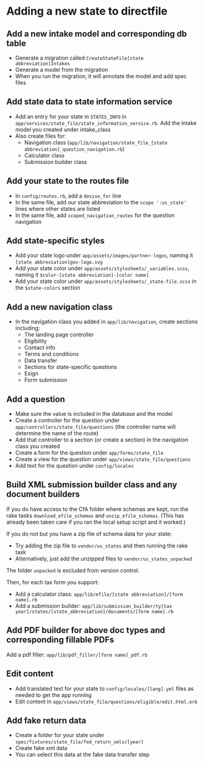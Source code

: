 # Adding a new state to directfile

## Add a new intake model and corresponding db table
- Generate a migration called `CreateStateFile[state abbreviation]Intakes`
- Generate a model from the migration
- When you run the migration, it will annotate the model and add spec files

## Add state data to state information service
- Add an entry for your state in `STATES_INFO` in `app/services/state_file/state_information_service.rb`. Add the intake model you created under intake_class
- Also create files for:
  - Navigation class (`app/lib/navigation/state_file_[state abbreviation]_question_navigation.rb`)
  - Calculator class
  - Submission builder class

## Add your state to the routes file
- In `config/routes.rb`, add a `devise_for` line
- In the same file, add our state abbreviation to the `scope ':us_state'` lines where other states are listed
- In the same file, add `scoped_navigation_routes` for the question navigation

## Add state-specific styles
- Add your state logo under `app/assets/images/partner-logos`, naming it `[state abbreviation]gov-logo.svg`
- Add your state color under `app/assets/stylesheets/_variables.scss`, naming it `$color-[state abbreviation]-[color name]`
- Add your state color under `app/assets/stylesheets/_state-file.scss` in the `$state-colors` section

## Add a new navigation class
- In the navigation class you added in `app/lib/navigation`, create sections including:
  - The landing page controller
  - Eligibility
  - Contact info
  - Terms and conditions
  - Data transfer
  - Sections for state-specific questions
  - Esign
  - Form submission

## Add a question
- Make sure the value is included in the database and the model
- Create a controller for the question under `app/controllers/state_file/questions` (the controller name will determine the name of the route)
- Add that controller to a section (or create a section) in the navigation class you created
- Create a form for the question under `app/forms/state_file`
- Create a view for the question under `app/views/state_file/questions`
- Add text for the question under `config/locales`

## Build XML submission builder class and any document builders
If you do have access to the CfA folder where schemas are kept, run the rake tasks `download_efile_schemas` and `unzip_efile_schemas`. (This has already been taken care if you ran the local setup script and it worked.)

If you do not but you have a zip file of schema data for your state:
- Try adding the zip file to `vendor/us_states` and then running the rake task
- Alternatively, just add the unzipped files to `vendor/us_states_unpacked`

The folder `unpacked` is excluded from version control.

Then, for each tax form you support:
- Add a calculator class: `app/lib/efile/[state abbreviation]/[form name].rb`
- Add a submission builder: `app/lib/submission_builder/ty[tax year]/states/[state_abbreviation]/documents/[form name].rb`

## Add PDF builder for above doc types and corresponding fillable PDFs
Add a pdf filler: `app/lib/pdf_filler/[form name]_pdf.rb`

## Edit content
- Add translated text for your state to `config/locales/[lang].yml` files as needed to get the app running
- Edit content in `app/views/state_file/questions/eligible/edit.html.erb`

## Add fake return data
- Create a folder for your state under `spec/fixtures/state_file/fed_return_xmls/[year]`
- Create fake xml data
- You can select this data at the fake data transfer step
